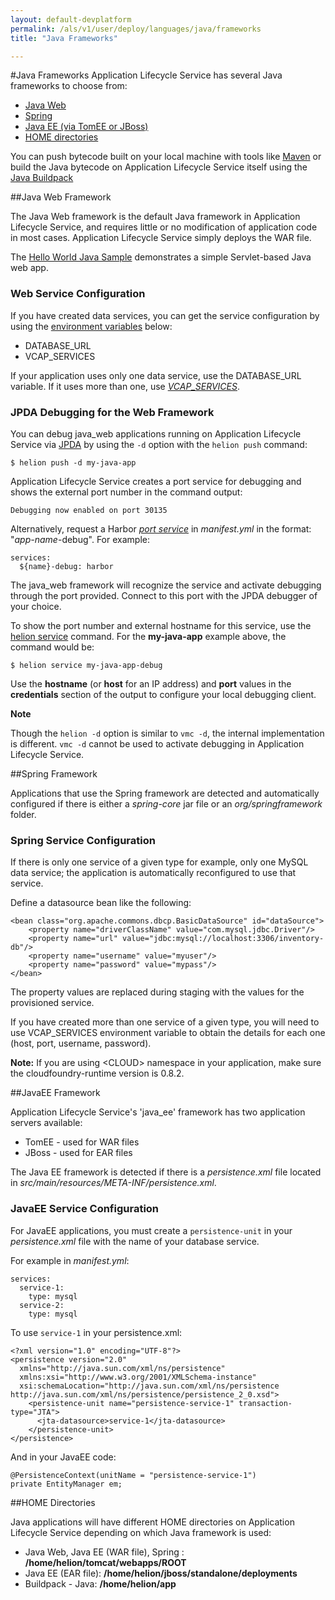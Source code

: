 ```yaml
---
layout: default-devplatform
permalink: /als/v1/user/deploy/languages/java/frameworks
title: "Java Frameworks"

---
```

<!--PUBLISHED-->
#Java Frameworks
Application Lifecycle Service has several Java frameworks to choose from:

-   [Java Web](#java-web)
-   [Spring](#spring)
-   [Java EE (via TomEE or JBoss)](#javaee)
-	[HOME directories](#home-dir)


You can push bytecode built on your local machine with tools like [Maven](http://maven.apache.org/) or build the Java bytecode on Application Lifecycle Service
itself using the [Java Buildpack](/als/v1/user/deploy/buildpack/#buildpacks)


##Java Web Framework<a name="java-web"></a>

The Java Web framework is the default Java framework in Application Lifecycle Service, and
requires little or no modification of application code in most cases.
Application Lifecycle Service simply deploys the WAR file.

The [Hello World Java Sample](/helion/devplatform/workbook/helloworld/java/)
demonstrates a simple Servlet-based Java web app.

### Web Service Configuration

If you have created data services, you can get the service configuration
by using the [environment
variables](/als/v1/user/reference/environment/#environment-variables)
below:

-   DATABASE\_URL
-   VCAP\_SERVICES

If your application uses only one data service, use the DATABASE\_URL
variable. If it uses more than one, use
[*VCAP\_SERVICES*](/als/v1/user/services/data-services/#database-services-vcap-services). <!--[*STACKAT0\_SERVICES*](/als/v1/user/services/data-services/#database-services-helion-services)-->
### JPDA Debugging for the Web Framework

You can debug java\_web applications running on Application Lifecycle Service via
[JPDA](/als/v1/admin/reference/architecture/)
by using the `-d` option with the
`helion push` command:

    $ helion push -d my-java-app

Application Lifecycle Service creates a port service for debugging and shows the external
port number in the command output:

    Debugging now enabled on port 30135

Alternatively, request a Harbor [*port
service*](/als/v1/user/services/port-service/#port-service) in
*manifest.yml* in the format: "*app-name*-debug". For example:

    services:
      ${name}-debug: harbor

The java\_web framework will recognize the service and activate
debugging through the port provided. Connect to this port with the JPDA
debugger of your choice.

To show the port number and external hostname for this service, use the 
[helion service](/als/v1/user/reference/client-ref/#command-services)
command. For the **my-java-app** example above, the command would be:

    $ helion service my-java-app-debug

Use the **hostname** (or **host** for an IP address) and **port** values in the **credentials** section of the output to configure your local
debugging client.

<!--The
[*STACKAT0\_DEBUG\_COMMAND*](/als/v1/user/deploy/app-debug/#app-debug-helion-debug-command)
environment variable can be used to automatically start a debugger or
IDE instance with the appropriate host and port values. -->

**Note**

Though the `helion -d` option is similar to
`vmc -d`, the internal implementation is different.
`vmc -d` cannot be used to activate debugging in
Application Lifecycle Service.


##Spring Framework<a name="spring"></a>

Applications that use the Spring framework are detected and automatically
configured if there is either a *spring-core* jar file or an
*org/springframework* folder.

### Spring Service Configuration

If there is only one service of a given type for example, only one MySQL data service; the application is automatically reconfigured to use that
service.

Define a datasource bean like the following:

    <bean class="org.apache.commons.dbcp.BasicDataSource" id="dataSource">
        <property name="driverClassName" value="com.mysql.jdbc.Driver"/>
        <property name="url" value="jdbc:mysql://localhost:3306/inventory-db"/>
        <property name="username" value="myuser"/>
        <property name="password" value="mypass"/>
    </bean>

The property values are replaced during staging with the values for the
provisioned service.

If you have created more than one service of a given type, you will need
to use VCAP\_SERVICES environment variable to obtain the details for
each one (host, port, username, password).

**Note:** If you are using \<CLOUD\> namespace in your application, make sure the
cloudfoundry-runtime version is 0.8.2.


##JavaEE Framework <a name="javaee"></a>

Application Lifecycle Service's 'java\_ee' framework has two application servers available:

-   TomEE - used for WAR files
-   JBoss - used for EAR files

The Java EE framework is detected if there is a *persistence.xml* file
located in *src/main/resources/META-INF/persistence.xml*.

### JavaEE Service Configuration

For JavaEE applications, you must create a `persistence-unit` in your *persistence.xml* file with the name of your database
service.

For example in *manifest.yml*:

    services:
      service-1:
        type: mysql
      service-2:
        type: mysql

To use `service-1` in your persistence.xml:

    <?xml version="1.0" encoding="UTF-8"?>
    <persistence version="2.0"
      xmlns="http://java.sun.com/xml/ns/persistence"
      xmlns:xsi="http://www.w3.org/2001/XMLSchema-instance"
      xsi:schemaLocation="http://java.sun.com/xml/ns/persistence http://java.sun.com/xml/ns/persistence/persistence_2_0.xsd">
        <persistence-unit name="persistence-service-1" transaction-type="JTA">
          <jta-datasource>service-1</jta-datasource>
        </persistence-unit>
    </persistence>

And in your JavaEE code:

    @PersistenceContext(unitName = "persistence-service-1")
    private EntityManager em;

##HOME Directories<a name="home-dir"></a>

Java applications will have different HOME directories on Application Lifecycle Service
depending on which Java framework is used:

-   Java Web, Java EE (WAR file), Spring <!--Lift and Grails-->:
    **/home/helion/tomcat/webapps/ROOT**
-   Java EE (EAR file): **/home/helion/jboss/standalone/deployments**
-   Buildpack - Java<!--, Play-->: **/home/helion/app**
<!-- replaced Stackat0 with helion in previous URLs, correct? also removed undocumented pacs/frameworks-->

